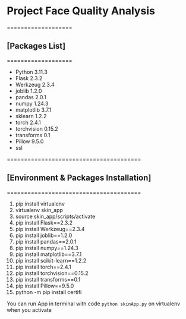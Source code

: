 # Project Face Quality Analysis

===================
## [Packages List]
===================
- Python     3.11.3
- Flask      2.3.2
- Werkzeug   2.3.4
- joblib     1.2.0
- pandas     2.0.1
- numpy      1.24.3
- matplotlib 3.7.1
- sklearn    1.2.2
- torch      2.4.1
- torchvision 0.15.2
- transforms 0.1
- Pillow     9.5.0
- ssl

=======================================
## [Environment & Packages Installation]
=======================================

1. pip install virtualenv
2. virtualenv skin_app
3. source skin_app/scripts/activate
4. pip install Flask==2.3.2
5. pip install Werkzeug==2.3.4
6. pip install joblib==1.2.0
7. pip install pandas==2.0.1
8. pip install numpy==1.24.3
9. pip install matplotlib==3.7.1
10. pip install scikit-learn==1.2.2
11. pip install torch==2.4.1
12. pip install torchvision==0.15.2
13. pip install transforms==0.1
14. pip install Pillow==9.5.0
15. python -m pip install certifi

You can run App in terminal with code ```python skinApp.py``` on virtualenv when you activate
